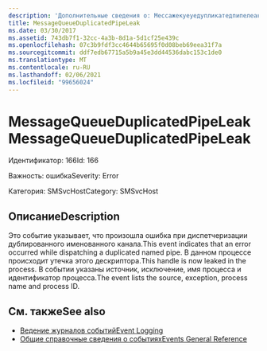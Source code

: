 ```yaml
---
description: 'Дополнительные сведения о: Мессажекуеуедупликатедпипелеак'
title: MessageQueueDuplicatedPipeLeak
ms.date: 03/30/2017
ms.assetid: 743db7f1-32cc-4a3b-8d1a-5d1cf25e439c
ms.openlocfilehash: 07c3b9fdf3cc4644b65695f0d08beb69eea31f7a
ms.sourcegitcommit: ddf7edb67715a5b9a45e3dd44536dabc153c1de0
ms.translationtype: MT
ms.contentlocale: ru-RU
ms.lasthandoff: 02/06/2021
ms.locfileid: "99656024"
---
```

# <a name="messagequeueduplicatedpipeleak"></a><span data-ttu-id="cebff-103">MessageQueueDuplicatedPipeLeak</span><span class="sxs-lookup"><span data-stu-id="cebff-103">MessageQueueDuplicatedPipeLeak</span></span>

<span data-ttu-id="cebff-104">Идентификатор: 166</span><span class="sxs-lookup"><span data-stu-id="cebff-104">Id: 166</span></span>  
  
 <span data-ttu-id="cebff-105">Важность: ошибка</span><span class="sxs-lookup"><span data-stu-id="cebff-105">Severity: Error</span></span>  
  
 <span data-ttu-id="cebff-106">Категория: SMSvcHost</span><span class="sxs-lookup"><span data-stu-id="cebff-106">Category: SMSvcHost</span></span>  
  
## <a name="description"></a><span data-ttu-id="cebff-107">Описание</span><span class="sxs-lookup"><span data-stu-id="cebff-107">Description</span></span>  

 <span data-ttu-id="cebff-108">Это событие указывает, что произошла ошибка при диспетчеризации дублированного именованного канала.</span><span class="sxs-lookup"><span data-stu-id="cebff-108">This event indicates that an error occurred while dispatching a duplicated named pipe.</span></span> <span data-ttu-id="cebff-109">В данном процессе происходит утечка этого дескриптора.</span><span class="sxs-lookup"><span data-stu-id="cebff-109">This handle is now leaked in the process.</span></span> <span data-ttu-id="cebff-110">В событии указаны источник, исключение, имя процесса и идентификатор процесса.</span><span class="sxs-lookup"><span data-stu-id="cebff-110">The event lists the source, exception, process name and process ID.</span></span>  
  
## <a name="see-also"></a><span data-ttu-id="cebff-111">См. также</span><span class="sxs-lookup"><span data-stu-id="cebff-111">See also</span></span>

- [<span data-ttu-id="cebff-112">Ведение журналов событий</span><span class="sxs-lookup"><span data-stu-id="cebff-112">Event Logging</span></span>](index.md)
- [<span data-ttu-id="cebff-113">Общие справочные сведения о событиях</span><span class="sxs-lookup"><span data-stu-id="cebff-113">Events General Reference</span></span>](events-general-reference.md)
